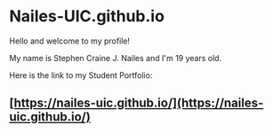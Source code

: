 # Nailes-UIC.github.io

Hello and welcome to my profile!

My name is Stephen Craine J. Nailes and I'm 19 years old.

Here is the link to my Student Portfolio:
## [https://nailes-uic.github.io/](https://nailes-uic.github.io/) 
